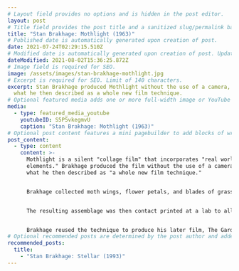 ```yaml
---
# Layout field provides no options and is hidden in the post editor.
layout: post
# Title field provides the post title and a sanitized slug/permalink based on the title content. !!! Use a descriptive title and then do not change it !!!
title: "Stan Brakhage: Mothlight (1963)"
# Published date is automatically generated upon creation of post.
date: 2021-07-24T02:29:15.510Z
# Modified date is automatically generated upon creation of post. Update Manually when the post is updated
dateModified: 2021-08-02T15:36:25.872Z
# Image field is required for SEO.
image: /assets/images/stan-brakhage-mothlight.jpg
# Excerpt is required for SEO. Limit of 140 characters.
excerpt: Stan Brakhage produced Mothlight without the use of a camera, using
  what he then described as a whole new film technique.
# Optional featured media adds one or more full-width image or YouTube embeds to the top of the post.
media:
  - type: featured_media_youtube
    youtubeID: S5P5vkegmvU
    caption: "Stan Brakhage: Mothlight (1963)"
# Optional post content features a mini pagebuilder to add blocks of written content, images, and YouTube embeds to the post. Recommended at least one instance of WYSIWYG block.
post_content:
  - type: content
    content: >-
      Mothlight is a silent "collage film" that incorporates "real world
      elements." Brakhage produced the film without the use of a camera, using
      what he then described as "a whole new film technique." 


      Brakhage collected moth wings, flower petals, and blades of grass, and pressed them between two strips of 16mm splicing tape. 


      The resulting assemblage was then contact printed at a lab to allow projection in a cinema. The objects chosen were required to be thin and translucent, to permit the passage of light.


      Brakhage reused the technique to produce his later film, The Garden of Earthly Delights (1981). Mothlight has been described as boasting a "three-part musical structure.
# Optional recommended posts are determined by the post author and added here. This is good for SEO and internal linking.
recommended_posts:
  title:
    - "Stan Brakhage: Stellar (1993)"
---
```

